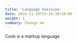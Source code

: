 ```yaml
---
title: 'Language Overview'
date: 2018-11-28T15:14:39+10:00
weight: 1
summary: Change me
---
```



Cook is a markup language
